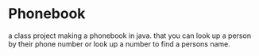 # Phonebook
a class project making a phonebook in java. that you can look up a person by their phone number or look up a number to find a persons name. 
